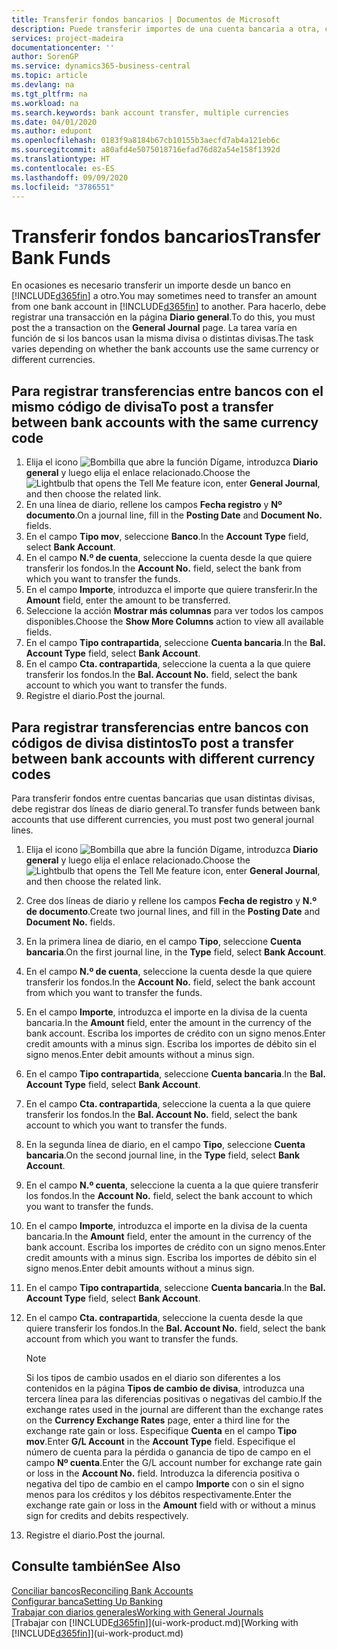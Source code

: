 ```yaml
---
title: Transferir fondos bancarios | Documentos de Microsoft
description: Puede transferir importes de una cuenta bancaria a otra, con divisas distintas, registrando la transacción en el diario general.
services: project-madeira
documentationcenter: ''
author: SorenGP
ms.service: dynamics365-business-central
ms.topic: article
ms.devlang: na
ms.tgt_pltfrm: na
ms.workload: na
ms.search.keywords: bank account transfer, multiple currencies
ms.date: 04/01/2020
ms.author: edupont
ms.openlocfilehash: 0183f9a8184b67cb10155b3aecfd7ab4a121eb6c
ms.sourcegitcommit: a80afd4e5075018716efad76d82a54e158f1392d
ms.translationtype: HT
ms.contentlocale: es-ES
ms.lasthandoff: 09/09/2020
ms.locfileid: "3786551"
---
```

# <a name="transfer-bank-funds"></a><span data-ttu-id="f043b-103">Transferir fondos bancarios</span><span class="sxs-lookup"><span data-stu-id="f043b-103">Transfer Bank Funds</span></span>
<span data-ttu-id="f043b-104">En ocasiones es necesario transferir un importe desde un banco en [!INCLUDE[d365fin](includes/d365fin_md.md)] a otro.</span><span class="sxs-lookup"><span data-stu-id="f043b-104">You may sometimes need to transfer an amount from one bank account in [!INCLUDE[d365fin](includes/d365fin_md.md)] to another.</span></span> <span data-ttu-id="f043b-105">Para hacerlo, debe registrar una transacción en la página **Diario general**.</span><span class="sxs-lookup"><span data-stu-id="f043b-105">To do this, you must post the a transaction on the **General Journal** page.</span></span> <span data-ttu-id="f043b-106">La tarea varía en función de si los bancos usan la misma divisa o distintas divisas.</span><span class="sxs-lookup"><span data-stu-id="f043b-106">The task varies depending on whether the bank accounts use the same currency or different currencies.</span></span>

## <a name="to-post-a-transfer-between-bank-accounts-with-the-same-currency-code"></a><span data-ttu-id="f043b-107">Para registrar transferencias entre bancos con el mismo código de divisa</span><span class="sxs-lookup"><span data-stu-id="f043b-107">To post a transfer between bank accounts with the same currency code</span></span>
1. <span data-ttu-id="f043b-108">Elija el icono ![Bombilla que abre la función Dígame](media/ui-search/search_small.png "Dígame qué desea hacer"), introduzca **Diario general** y luego elija el enlace relacionado.</span><span class="sxs-lookup"><span data-stu-id="f043b-108">Choose the ![Lightbulb that opens the Tell Me feature](media/ui-search/search_small.png "Tell me what you want to do") icon, enter **General Journal**, and then choose the related link.</span></span>
2. <span data-ttu-id="f043b-109">En una línea de diario, rellene los campos **Fecha registro** y **Nº documento**.</span><span class="sxs-lookup"><span data-stu-id="f043b-109">On a journal line, fill in the **Posting Date** and **Document No.** fields.</span></span>
3. <span data-ttu-id="f043b-110">En el campo **Tipo mov**, seleccione **Banco**.</span><span class="sxs-lookup"><span data-stu-id="f043b-110">In the **Account Type** field, select **Bank Account**.</span></span>
4. <span data-ttu-id="f043b-111">En el campo **N.º de cuenta**, seleccione la cuenta desde la que quiere transferir los fondos.</span><span class="sxs-lookup"><span data-stu-id="f043b-111">In the **Account No.** field, select the bank from which you want to transfer the funds.</span></span>
5. <span data-ttu-id="f043b-112">En el campo **Importe**, introduzca el importe que quiere transferir.</span><span class="sxs-lookup"><span data-stu-id="f043b-112">In the **Amount** field, enter the amount to be transferred.</span></span>
6. <span data-ttu-id="f043b-113">Seleccione la acción **Mostrar más columnas** para ver todos los campos disponibles.</span><span class="sxs-lookup"><span data-stu-id="f043b-113">Choose the **Show More Columns** action to view all available fields.</span></span>
7. <span data-ttu-id="f043b-114">En el campo **Tipo contrapartida**, seleccione **Cuenta bancaria**.</span><span class="sxs-lookup"><span data-stu-id="f043b-114">In the **Bal. Account Type** field, select **Bank Account**.</span></span>
8. <span data-ttu-id="f043b-115">En el campo **Cta. contrapartida**, seleccione la cuenta a la que quiere transferir los fondos.</span><span class="sxs-lookup"><span data-stu-id="f043b-115">In the **Bal. Account No.** field, select the bank account to which you want to transfer the funds.</span></span>
9. <span data-ttu-id="f043b-116">Registre el diario.</span><span class="sxs-lookup"><span data-stu-id="f043b-116">Post the journal.</span></span>

## <a name="to-post-a-transfer-between-bank-accounts-with-different-currency-codes"></a><span data-ttu-id="f043b-117">Para registrar transferencias entre bancos con códigos de divisa distintos</span><span class="sxs-lookup"><span data-stu-id="f043b-117">To post a transfer between bank accounts with different currency codes</span></span>
<span data-ttu-id="f043b-118">Para transferir fondos entre cuentas bancarias que usan distintas divisas, debe registrar dos líneas de diario general.</span><span class="sxs-lookup"><span data-stu-id="f043b-118">To transfer funds between bank accounts that use different currencies, you must post two general journal lines.</span></span>

1. <span data-ttu-id="f043b-119">Elija el icono ![Bombilla que abre la función Dígame](media/ui-search/search_small.png "Dígame qué desea hacer"), introduzca **Diario general** y luego elija el enlace relacionado.</span><span class="sxs-lookup"><span data-stu-id="f043b-119">Choose the ![Lightbulb that opens the Tell Me feature](media/ui-search/search_small.png "Tell me what you want to do") icon, enter **General Journal**, and then choose the related link.</span></span>
2. <span data-ttu-id="f043b-120">Cree dos líneas de diario y rellene los campos **Fecha de registro** y **N.º de documento**.</span><span class="sxs-lookup"><span data-stu-id="f043b-120">Create two journal lines, and fill in the **Posting Date** and **Document No.** fields.</span></span>
3. <span data-ttu-id="f043b-121">En la primera línea de diario, en el campo **Tipo**, seleccione **Cuenta bancaria**.</span><span class="sxs-lookup"><span data-stu-id="f043b-121">On the first journal line, in the **Type** field, select **Bank Account**.</span></span>
4. <span data-ttu-id="f043b-122">En el campo **N.º de cuenta**, seleccione la cuenta desde la que quiere transferir los fondos.</span><span class="sxs-lookup"><span data-stu-id="f043b-122">In the **Account No.** field, select the bank account from which you want to transfer the funds.</span></span>
5. <span data-ttu-id="f043b-123">En el campo **Importe**, introduzca el importe en la divisa de la cuenta bancaria.</span><span class="sxs-lookup"><span data-stu-id="f043b-123">In the **Amount** field, enter the amount in the currency of the bank account.</span></span> <span data-ttu-id="f043b-124">Escriba los importes de crédito con un signo menos.</span><span class="sxs-lookup"><span data-stu-id="f043b-124">Enter credit amounts with a minus sign.</span></span> <span data-ttu-id="f043b-125">Escriba los importes de débito sin el signo menos.</span><span class="sxs-lookup"><span data-stu-id="f043b-125">Enter debit amounts without a minus sign.</span></span>
6. <span data-ttu-id="f043b-126">En el campo **Tipo contrapartida**, seleccione **Cuenta bancaria**.</span><span class="sxs-lookup"><span data-stu-id="f043b-126">In the **Bal. Account Type** field, select **Bank Account**.</span></span>
7. <span data-ttu-id="f043b-127">En el campo **Cta. contrapartida**, seleccione la cuenta a la que quiere transferir los fondos.</span><span class="sxs-lookup"><span data-stu-id="f043b-127">In the **Bal. Account No.** field, select the bank account to which you want to transfer the funds.</span></span>
8. <span data-ttu-id="f043b-128">En la segunda línea de diario, en el campo **Tipo**, seleccione **Cuenta bancaria**.</span><span class="sxs-lookup"><span data-stu-id="f043b-128">On the second journal line, in the **Type** field, select **Bank Account**.</span></span>
9. <span data-ttu-id="f043b-129">En el campo **N.º cuenta**, seleccione la cuenta a la que quiere transferir los fondos.</span><span class="sxs-lookup"><span data-stu-id="f043b-129">In the **Account No.** field, select the bank account to which you want to transfer the funds.</span></span>
10. <span data-ttu-id="f043b-130">En el campo **Importe**, introduzca el importe en la divisa de la cuenta bancaria.</span><span class="sxs-lookup"><span data-stu-id="f043b-130">In the **Amount** field, enter the amount in the currency of the bank account.</span></span> <span data-ttu-id="f043b-131">Escriba los importes de crédito con un signo menos.</span><span class="sxs-lookup"><span data-stu-id="f043b-131">Enter credit amounts with a minus sign.</span></span> <span data-ttu-id="f043b-132">Escriba los importes de débito sin el signo menos.</span><span class="sxs-lookup"><span data-stu-id="f043b-132">Enter debit amounts without a minus sign.</span></span>
11. <span data-ttu-id="f043b-133">En el campo **Tipo contrapartida**, seleccione **Cuenta bancaria**.</span><span class="sxs-lookup"><span data-stu-id="f043b-133">In the **Bal. Account Type** field, select **Bank Account**.</span></span>  
12. <span data-ttu-id="f043b-134">En el campo **Cta. contrapartida**, seleccione la cuenta desde la que quiere transferir los fondos.</span><span class="sxs-lookup"><span data-stu-id="f043b-134">In the **Bal. Account No.** field, select the bank account from which you want to transfer the funds.</span></span>

    > [!NOTE]  
    > <span data-ttu-id="f043b-135">Si los tipos de cambio usados en el diario son diferentes a los contenidos en la página **Tipos de cambio de divisa**, introduzca una tercera línea para las diferencias positivas o negativas del cambio.</span><span class="sxs-lookup"><span data-stu-id="f043b-135">If the exchange rates used in the journal are different than the exchange rates on the **Currency Exchange Rates** page, enter a third line for the exchange rate gain or loss.</span></span> <span data-ttu-id="f043b-136">Especifique **Cuenta** en el campo **Tipo mov**.</span><span class="sxs-lookup"><span data-stu-id="f043b-136">Enter **G/L Account** in the **Account Type** field.</span></span> <span data-ttu-id="f043b-137">Especifique el número de cuenta para la pérdida o ganancia de tipo de campo en el campo **Nº cuenta**.</span><span class="sxs-lookup"><span data-stu-id="f043b-137">Enter the G/L account number for exchange rate gain or loss in the **Account No.** field.</span></span> <span data-ttu-id="f043b-138">Introduzca la diferencia positiva o negativa del tipo de cambio en el campo **Importe** con o sin el signo menos para los créditos y los débitos respectivamente.</span><span class="sxs-lookup"><span data-stu-id="f043b-138">Enter the exchange rate gain or loss in the **Amount** field with or without a minus sign for credits and debits respectively.</span></span>
13. <span data-ttu-id="f043b-139">Registre el diario.</span><span class="sxs-lookup"><span data-stu-id="f043b-139">Post the journal.</span></span>

## <a name="see-also"></a><span data-ttu-id="f043b-140">Consulte también</span><span class="sxs-lookup"><span data-stu-id="f043b-140">See Also</span></span>
[<span data-ttu-id="f043b-141">Conciliar bancos</span><span class="sxs-lookup"><span data-stu-id="f043b-141">Reconciling Bank Accounts</span></span>](bank-manage-bank-accounts.md)  
[<span data-ttu-id="f043b-142">Configurar banca</span><span class="sxs-lookup"><span data-stu-id="f043b-142">Setting Up Banking</span></span>](bank-setup-banking.md)  
[<span data-ttu-id="f043b-143">Trabajar con diarios generales</span><span class="sxs-lookup"><span data-stu-id="f043b-143">Working with General Journals</span></span>](ui-work-general-journals.md)  
<span data-ttu-id="f043b-144">[Trabajar con [!INCLUDE[d365fin](includes/d365fin_md.md)]](ui-work-product.md)</span><span class="sxs-lookup"><span data-stu-id="f043b-144">[Working with [!INCLUDE[d365fin](includes/d365fin_md.md)]](ui-work-product.md)</span></span>
